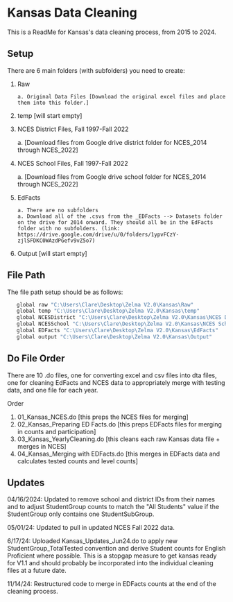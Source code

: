 
# Kansas Data Cleaning

This is a ReadMe for Kansas's data cleaning process, from 2015 to 2024.


## Setup

There are 6 main folders (with subfolders) you need to create: 

1. Raw
   
       a. Original Data Files [Download the original excel files and place them into this folder.]

2. temp [will start empty]
   
3. NCES District Files, Fall 1997-Fall 2022

      a. [Download files from Google drive district folder for NCES_2014 through NCES_2022]

4. NCES School Files, Fall 1997-Fall 2022

      a. [Download files from Google drive school folder for NCES_2014 through NCES_2022]
   
5. EdFacts
   
       a. There are no subfolders
       a. Download all of the .csvs from the _EDFacts --> Datasets folder on the drive for 2014 onward. They should all be in the EdFacts folder with no subfolders. (link: https://drive.google.com/drive/u/0/folders/1ypvFCzY-zjlSFDKC0WAzdPGefv9vZ5o7)

6. Output [will start empty]
    
## File Path

The file path setup should be as follows: 

```bash
   global raw "C:\Users\Clare\Desktop\Zelma V2.0\Kansas\Raw"
   global temp "C:\Users\Clare\Desktop\Zelma V2.0\Kansas\temp"
   global NCESDistrict "C:\Users\Clare\Desktop\Zelma V2.0\Kansas\NCES District Files, Fall 1997-Fall 2022"
   global NCESSchool "C:\Users\Clare\Desktop\Zelma V2.0\Kansas\NCES School Files, Fall 1997-Fall 2022"
   global EDFacts "C:\Users\Clare\Desktop\Zelma V2.0\Kansas\EdFacts"
   global output "C:\Users\Clare\Desktop\Zelma V2.0\Kansas\Output"
```

## Do File Order
There are 10 .do files, one for converting excel and csv files into dta files, one for cleaning EdFacts and NCES data to appropriately merge with testing data, and one file for each year.

Order
1. 01_Kansas_NCES.do [this preps the NCES files for merging]
2. 02_Kansas_Preparing ED Facts.do [this preps EDFacts files for merging in counts and participation]
3. 03_Kansas_YearlyCleaning.do [this cleans each raw Kansas data file + merges in NCES]
4. 04_Kansas_Merging with EDFacts.do [this merges in EDFacts data and calculates tested counts and level counts]

## Updates

04/16/2024: Updated to remove school and district IDs from their names and to adjust StudentGroup counts to match the "All Students" value if the StudentGroup only contains one StudentSubGroup.

05/01/24: Updated to pull in updated NCES Fall 2022 data.

6/17/24: Uploaded Kansas_Updates_Jun24.do to apply new StudentGroup_TotalTested convention and derive Student counts for English Proficient where possible. This is a stopgap measure to get kansas ready for V1.1 and should probably be incorporated into the individual cleaning files at a future date.

11/14/24: Restructured code to merge in EDFacts counts at the end of the cleaning process.
